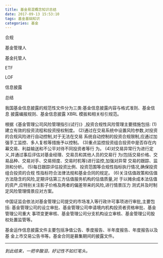 ```yaml
---
title: 基金易混概念知识总结
date: 2017-09-13 15:53:10
tags: 基金基础知识
categories: 基金
---
```


合规

基金管理人

基金托管人

ETF

LOF

信息披露

总结

我国基金信息披露的规范性文件分为三类:基金信息披露内容与格式准则、基金信息 披露编报规则、基金信息披露 XBRL 模扳和相关标引规范。

<!-- more -->

根据《基金管理公司风险管理指引(试行)》,投资合规性风险管理主要措施包括: (1)建立有效的投资流程和投资授权制度。 (2)通过在交易系统中设置风险参数,对投资的合规风险进行自动控制,对于无法在交易 系统自动控制的投资合规限制,应通过加强手工监控、多人复核等措施予以控制。 (3)重点监控投资组合投资中是否存在内幕交易、利益输送和不公平对待不同投资者等行 为。 (4)对交易异常行为进行定义,并通过事后评估对基金经理、交易员和其他人员的交易行 为(包括交易价格、交易品种、交易对手、交易频度、交易时机等)进行监控,加强对异常 交易的跟踪、监测和分析。 (5)每日跟踪评估投资比例、投资范围等合规性指标执行情况,确保投资组合投资的合规 性指标符合法律法规和基金合同的规定。 (6)关注估值政策和估值方法隐含的风险,定期评估第三方估值服务机构的估值质量,对 于以摊余成本法估值的资产,应特别关注影子价格及两者的偏差带来的风险,进行情景压力 测式并及时制定风险管理情景应对方案。

中国证监会依法对基金管理公司提交的市场准入等行政许可事项进行审批,主要包括: 基金管理公司的设立审批、基金管理公司申请境内机构投资者资格审批、基金管理公司重大 事项变更审核、基金管理公司分支机构设立审核、基金管理公司股权处置监管等。

基金运作信息披露文件主要包括净值公告、季度报告、半年度报告、年度报告以及基 金上市交易公告书等。基金合同是募集期间的披露文件。


-------

*到此结束，一把辛酸泪，好记性不如烂笔头。*
